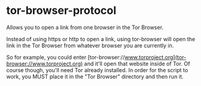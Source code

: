 # tor-browser-protocol
Allows you to open a link from one browser in the Tor Browser.

Instead of using https or http to open a link, using tor-browser will open the link in the Tor Browser from whatever browser you are currently in.

So for example, you could enter [tor-browser://www.torproject.org](tor-browser://www.torproject.org) and it'll open that website inside of Tor. Of course though, you'll need Tor already installed. In order for the script to work, you MUST place it in the "Tor Browser" directory and then run it.
